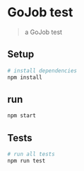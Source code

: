 # GoJob test

> a GoJob test

## Setup

```bash
# install dependencies
npm install
```

## run
```bash
npm start
```

## Tests
```bash
# run all tests 
npm run test

```

